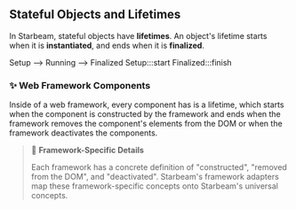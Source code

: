 ## Stateful Objects and Lifetimes

[stateful object]: #stateful-objects-and-lifetimes
[lifetime]: #stateful-objects-and-lifetimes

In Starbeam, stateful objects have **lifetimes**. An object's lifetime starts
when it is **instantiated**, and ends when it is **finalized**.

<Flowchart direction="LR">
  Setup --> Running --> Finalized
    Setup:::start
    Finalized:::finish
</Flowchart>

### ✨ Web Framework Components

[component]: #✨-web-framework-components

Inside of a web framework, every component has is a lifetime, which starts when
the component is constructed by the framework and ends when the framework
removes the component's elements from the DOM or when the framework deactivates
the components.

> 📘 **Framework-Specific Details**
>
> Each framework has a concrete definition of "constructed", "removed from the
> DOM", and "deactivated". Starbeam's framework adapters map these
> framework-specific concepts onto Starbeam's universal concepts.
